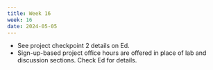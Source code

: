 ```yaml
---
title: Week 16
week: 16
date: 2024-05-05
---
```


<!-- - Project Checkpoint 2 is due next Tuesday. -->
- See project checkpoint 2 details on Ed.
- Sign-up-based project office hours are offered in place of lab and discussion sections. Check Ed for details.